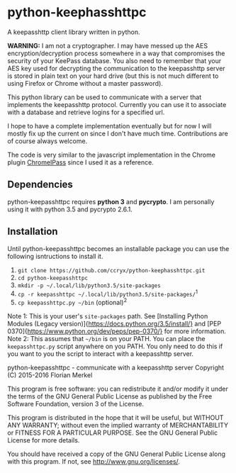 # python-keephasshttpc
A keepasshttp client library written in python.

**WARNING:** I am not a cryptographer. I may have messed up the AES encryption/decryption process somewhere in a way that compromises the security of your KeePass database. You also need to remember that your AES key used for decrypting the communication to the keepasshttp server is stored in plain text on your hard drive (but this is not much different to using Firefox or Chrome without a master password).

This python library can be used to communicate with a server that implements the keepasshttp protocol.
Currently you can use it to associate with a database and retrieve logins for a specified url.

I hope to have a complete implementation eventually but for now I will mostly fix up the current on since I don't have much time.
Contributions are of course always welcome.

The code is very similar to the javascript implementation in the Chrome plugin [ChromeIPass](https://github.com/pfn/passifox) since I used it as a reference.

## Dependencies
python-keepasshttpc requires **python 3** and **pycrypto**. I am personally using it with python 3.5 and pycrypto 2.6.1.

## Installation
Until python-keepasshttpc becomes an installable package you can use the following isntructions to install it.

1. `git clone https://github.com/ccryx/python-keephasshttpc.git`
2. `cd python-keepasshttpc`
3. `mkdir -p ~/.local/lib/python3.5/site-packages`
4. `cp -r keepasshttpc ~/.local/lib/python3.5/site-packages/`<sup>1</sup>
5. `cp keepasshttpc.py ~/bin` (optional)<sup>2</sup>

Note 1: This is your user's `site-packages` path. See [Installing Python Modules (Legacy version)]{https://docs.python.org/3.5/install/} and [PEP 0370]{https://www.python.org/dev/peps/pep-0370/} for more information.
Note 2: This assumes that `~/bin` is on your PATH. You can place the `keepasshttpc.py` script anywhere on you PATH. You only need to do this if you want to you the script to interact with a keepasshttp server.

python-keepasshttpc - communicate with a keepasshttp server
Copyright (C) 2015-2016  Florian Merkel

This program is free software: you can redistribute it and/or modify
it under the terms of the GNU General Public License as published by
the Free Software Foundation, version 3 of the License.

This program is distributed in the hope that it will be useful,
but WITHOUT ANY WARRANTY; without even the implied warranty of
MERCHANTABILITY or FITNESS FOR A PARTICULAR PURPOSE.  See the
GNU General Public License for more details.

You should have received a copy of the GNU General Public License
along with this program.  If not, see <http://www.gnu.org/licenses/>.
